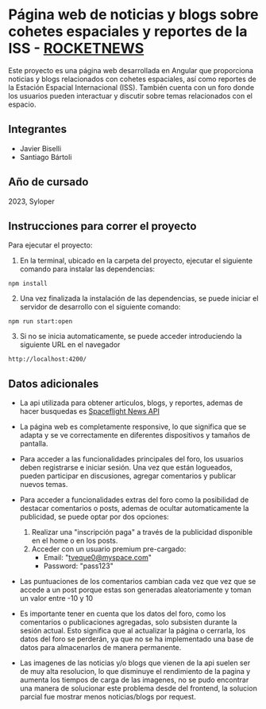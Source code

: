 # Página web de noticias y blogs sobre cohetes espaciales y reportes de la ISS - [ROCKETNEWS](https://rocket-news-syloper.vercel.app/)

Este proyecto es una página web desarrollada en Angular que proporciona noticias y blogs relacionados con cohetes espaciales, así como reportes de la Estación Espacial Internacional (ISS). También cuenta con un foro donde los usuarios pueden interactuar y discutir sobre temas relacionados con el espacio. 

## Integrantes

- Javier Biselli
- Santiago Bártoli

## Año de cursado

2023, Syloper

## Instrucciones para correr el proyecto

Para ejecutar el proyecto:

1. En la terminal, ubicado en la carpeta del proyecto, ejecutar el siguiente comando para instalar las dependencias:

```
npm install
```

2. Una vez finalizada la instalación de las dependencias, se puede iniciar el servidor de desarrollo con el siguiente comando:

```
npm run start:open
```

3. Si no se inicia automaticamente, se puede acceder introduciendo la siguiente URL en el navegador

```
http://localhost:4200/
```

## Datos adicionales

- La api utilizada para obtener articulos, blogs, y reportes, ademas de hacer busquedas es [Spaceflight News API]( https://www.spaceflightnewsapi.net/)

- La página web es completamente responsive, lo que significa que se adapta y se ve correctamente en diferentes dispositivos y tamaños de pantalla.

- Para acceder a las funcionalidades principales del foro, los usuarios deben registrarse e iniciar sesión. Una vez que están logueados, pueden participar en discusiones, agregar comentarios y publicar nuevos temas.

- Para acceder a funcionalidades extras del foro como la posibilidad de destacar comentarios o posts, ademas de ocultar automaticamente la publicidad, se puede optar por dos opciones:

  1. Realizar una "inscripción paga" a través de la publicidad disponible en el home o en los posts.
  2. Acceder con un usuario premium pre-cargado:
     - Email: "tveque0@myspace.com"
     - Password: "pass123"

- Las puntuaciones de los comentarios cambian cada vez que vez que se accede a un post porque estas son generadas aleatoriamente y toman un valor entre -10 y 10

- Es importante tener en cuenta que los datos del foro, como los comentarios o publicaciones agregadas, solo subsisten durante la sesión actual. Esto significa que al actualizar la página o cerrarla, los datos del foro se perderán, ya que no se ha implementado una base de datos para almacenarlos de manera permanente.

- Las imagenes de las noticias y/o blogs que vienen de la api suelen ser de muy alta resolucion, lo que disminuye el rendimiento de la pagina y aumenta los tiempos de carga de las imagenes, no se pudo encontrar una manera de solucionar este problema desde del frontend, la solucion parcial fue mostrar menos noticias/blogs por request.
